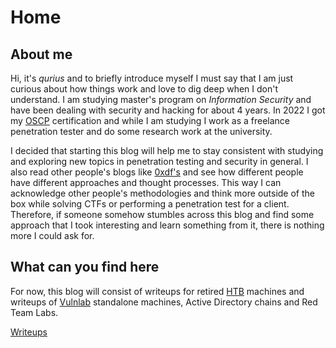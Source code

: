 # Home

## About me

Hi, it's *qurius* and to briefly introduce myself I must say that I am just curious about how things work and love to dig deep when I don't understand. I am studying master's program on *Information Security* and have been dealing with security and hacking for about 4 years. In 2022 I got my [OSCP](https://www.offsec.com/courses/pen-200/) certification and while I am studying I work as a freelance penetration tester and do some research work at the university.

I decided that starting this blog will help me to stay consistent with studying and exploring new topics in penetration testing and security in general. I also read other people's blogs like [0xdf's](https://0xdf.gitlab.io/) and see how different people have different approaches and thought processes. This way I can acknowledge other people's methodologies and think more outside of the box while solving CTFs or performing a penetration test for a client. Therefore, if someone somehow stumbles across this blog and find some approach that I took interesting and learn something from it, there is nothing more I could ask for.

## What can you find here

For now, this blog will consist of writeups for retired [HTB](https://www.hackthebox.com/) machines and writeups of [Vulnlab](https://www.vulnlab.com/) standalone machines, Active Directory chains and Red Team Labs.

[Writeups](writeups/)
